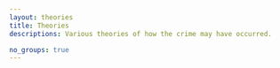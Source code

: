 ```yaml
---
layout: theories
title: Theories
descriptions: Various theories of how the crime may have occurred.

no_groups: true
---
```

